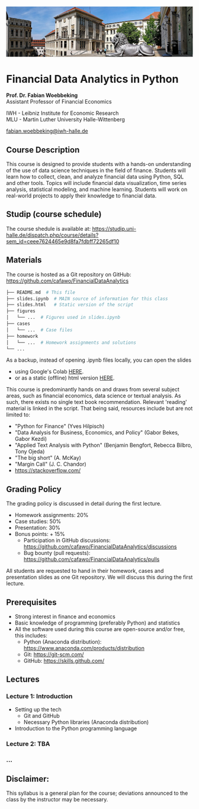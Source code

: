 ![head.png](figures/head.jpg)

# Financial Data Analytics in Python

**Prof. Dr. Fabian Woebbeking**</br>
Assistant Professor of Financial Economics

IWH - Leibniz Institute for Economic Research</br>
MLU - Martin Luther University Halle-Wittenberg

fabian.woebbeking@iwh-halle.de


## Course Description

This course is designed to provide students with a hands-on understanding of the use of data science techniques in the field of finance. Students will learn how to collect, clean, and analyze financial data using Python, SQL and other tools. Topics will include financial data visualization, time series analysis, statistical modeling, and machine learning. Students will work on real-world projects to apply their knowledge to financial data.


## Studip (course schedule)

The course shedule is available at: https://studip.uni-halle.de/dispatch.php/course/details?sem_id=ceee7624465e9d8fa7fdbff72265df10


## Materials

The course is hosted as a Git repository on GitHub: https://github.com/cafawo/FinancialDataAnalytics

```bash
├── README.md  # This file
├── slides.ipynb  # MAIN source of information for this class
├── slides.html   # Static version of the script
├── figures
│   └── ...  # Figures used in slides.ipynb
├── cases
│   └── ...  # Case files
├── homework
│   └── ...  # Homework assignments and solutions
└── ...
```

As a backup, instead of opening .ipynb files locally, you can open the slides
* using Google's Colab [HERE](https://colab.research.google.com/github/cafawo/FinancialDataAnalytics/blob/master/slides.ipynb).
* or as a static (offline) html version [HERE](https://cafawo.github.io/FinancialDataAnalytics/slides.html).


This course is predominantly hands on and draws from several subject areas, such as financial economics, data science or textual analysis. As such, there exists no single text book recommendation. Relevant 'reading' material is linked in the script. That being said, resources include but are not limited to:
* "Python for Finance" (Yves Hilpisch)
* "Data Analysis for Business, Economics, and Policy" (Gabor Bekes, Gabor Kezdi)
* "Applied Text Analysis with Python" (Benjamin Bengfort, Rebecca Bilbro, Tony Ojeda)
* "The big short" (A. McKay)
* "Margin Call" (J. C. Chandor)
* https://stackoverflow.com/


## Grading Policy

The grading policy is discussed in detail during the first lecture.

* Homework assignments: 20%
* Case studies: 50%
* Presentation: 30%
* Bonus points: + 15%
  * Participation in GitHub discussions: https://github.com/cafawo/FinancialDataAnalytics/discussions
  * Bug bounty (pull requests): https://github.com/cafawo/FinancialDataAnalytics/pulls

All students are requested to hand in their homework, cases and presentation slides as one Git repository. We will discuss this during the first lecture.


## Prerequisites

* Strong interest in finance and economics
* Basic knowledge of programming (preferably Python) and statistics
* All the software used during this course are open-source and/or free, this includes:
    * Python (Anaconda distribution): https://www.anaconda.com/products/distribution
    * Git: https://git-scm.com/
    * GitHub: https://skills.github.com/


## Lectures

### Lecture 1: Introduction

* Setting up the tech
  * Git and GitHub
  * Necessary Python libraries (Anaconda distribution)
* Introduction to the Python programming language


### Lecture 2: TBA 

### ...


## Disclaimer:
This syllabus is a general plan for the course; deviations announced to the class by the instructor may be necessary.